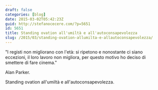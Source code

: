 ```yaml
---
draft: false
categories: [blog]
date: 2015-03-02T05:42:23Z
guid: http://stefanocecere.com/?p=5651
id: 5651
title: Standing ovation all'umiltà e all'autoconsapevolezza
slug: /2015/03/standing-ovation-allumilta-e-allautoconsapevolezza/
---
```


"I registi non migliorano con l'età: si ripetono e nonostante ci siano eccezioni, il loro lavoro non migliora, per questo motivo ho deciso di smettere di fare cinema."

Alan Parker.

Standing ovation all'umiltà e all'autoconsapevolezza.
